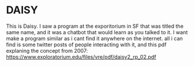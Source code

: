 # DAISY
This is Daisy. I saw a program at the exporitorium in SF that was titled the same name, and it was a chatbot that
would learn as you talked to it. I want make a program similar as i cant find it anywhere on the internet. all i
can find is some twitter posts of people interacting with it, and this pdf explaning the concept from 2007:
https://www.exploratorium.edu/files/vre/pdf/daisy2_rp_02.pdf
